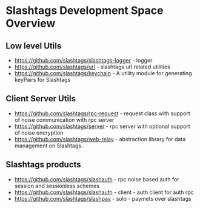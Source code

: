 # Slashtags Development Space Overview 

## Low level Utils
* https://github.com/slashtags/slashtags-logger - logger
* https://github.com/slashtags/url - slashtags url related utilities
* https://github.com/slashtags/keychain - A utility module for generating keyPairs for Slashtags

## Client Server Utils
* https://github.com/slashtags/rpc-request - request class with support of noise communication with rpc server
* https://github.com/slashtags/server - rpc server with optional support of noise encryption
* https://github.com/slashtags/web-relay - abstraction library for data management on Slashtags.

## Slashtags products
* https://github.com/slashtags/slashauth - rpc noise based auth for session and sessionless schemes
* https://github.com/slashtags/slashauth - client - auth client for auth rpc 
* https://github.com/slashtags/slashpay - solo - paymets over slashtags
